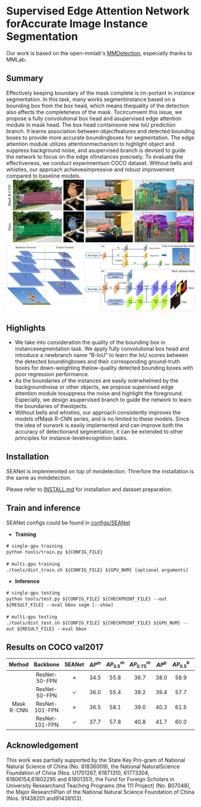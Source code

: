 
# Supervised Edge Attention Network forAccurate Image Instance Segmentation

Our work is based on the open-mmlab's [MMDetection](https://arxiv.org/abs/1906.07155), especially thanks to MMLab.

## Summary
Effectively keeping boundary of the mask complete is im-portant in instance segmentation. In this task, many works segmentinstance based on a bounding box from the box head, which means thequality of the detection also affects the completeness of the mask. Tocircumvent this issue, we propose a fully convolutional box head and asupervised edge attention module in mask head. The box head containsone new IoU prediction  branch. It learns association between objectfeatures and detected bounding boxes to provide more accurate boundingboxes for segmentation. The edge attention module utilizes attentionmechanism to highlight object and suppress background noise, and asupervised branch is devised to guide the network to focus on the edge ofinstances precisely. To evaluate the effectiveness, we conduct experimentson COCO dataset. Without bells and whistles, our approach achievesimpressive and robust improvement compared to baseline models.
![image](docs/fig1.jpg)
![The model structur image](docs/fig2.jpg)
## Highlights
- We  take  into  consideration  the  quality  of  the  bounding  box  in  instancesegmentation task. We apply fully convolutional box head and introduce a newbranch name “B-IoU” to learn the IoU scores between the detected boundingboxes and their corresponding ground-truth boxes for down-weighting thelow-quality detected bounding boxes with poor regression performance.
- As the boundaries of the instances are easily overwhelmed by the backgroundnoise  or  other  objects,  we  propose  supervised  edge  attention  module  tosuppress  the  noise  and  highlight  the  foreground.  Especially,  we  design  asupervised  branch  to  guide  the  network  to  learn  the  boundaries  of  theobjects.
- Without bells and whistles, our approach consistently improves the models ofMask R-CNN series, and is no limited to these models. Since the idea of ourwork is easily implemented and can improve both the accuracy of detectionand segmentation, it can be extended to other principles for instance-levelrecognition tasks.

## Installation
SEANet is implemennted on top of mmdetection. Threrfore the installation is the same as mmdetection.

Please refer to [INSTALL.md](docs/INSTALL.md) for installation and dataset preparation.


## Train and inference

SEANet configs could be found in [configs/SEANet](configs/SEANet)
- **Training**
```shell
# single-gpu training
python tools/train.py ${CONFIG_FILE}

# multi-gpu training
./tools/dist_train.sh ${CONFIG_FILE} ${GPU_NUM} [optional arguments]
```
- **Inference**
```shell
# single-gpu testing
python tools/test.py ${CONFIG_FILE} ${CHECKPOINT_FILE} --out ${RESULT_FILE} --eval bbox segm [--show]

# multi-gpu testing
./tools/dist_test.sh ${CONFIG_FILE} ${CHECKPOINT_FILE} ${GPU_NUM} --out ${RESULT_FILE} --eval bbox
```
## Results on COCO val2017

|  Method      |  Backbone  | SEANet  | $AP^{m}$ | $AP_{0.5}^{m}$ | $AP_{0.75}^{m}$ | $AP^{b}$ | $AP_{0.5}^{b}$ | $AP_{0.75}^{b}$ |
|:--------------------:|:--------:|:--------:|:--------:|:--------:|:-----:|:-----:|:-----:|:-----:|
|| ResNet-50-FPN| ✗        | 34.5        | 55.8        | 36.7     | 38.0     | 58.9     | 42.0      |
|| ResNet-50-FPN| ✓        | 36.0        | 55.4        | 39.2     | 39.4     | 57.7     | 42.7      |
| Mask R-CNN         | ResNet-101-FPN| ✗        | 36.5        | 58.1        | 39.0     | 40.3     | 61.5     | 44.1      |
|| ResNet-101-FPN| ✓        | 37.7        | 57.8        | 40.8     | 41.7     | 60.0     | 45.6      |
## Acknowledgement
This work was partially supported by the State Key Pro-gram of National Natural Science of China (No. 61836009), the National NaturalScience Foundation of China (Nos. U1701267, 61871310, 61773304, 61806154,61802295 and 61801351), the Fund for Foreign Scholars in University Researchand Teaching Programs (the 111 Project) (No. B07048), the Major ResearchPlan of the National Natural Science Foundation of China (Nos. 91438201 and91438103).
